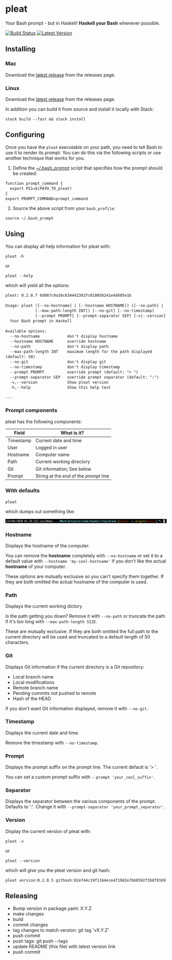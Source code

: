 # pleat

Your Bash prompt - but in Haskell! **Haskell your Bash** whenever possible.

[![Build Status](https://travis-ci.org/ssanj/pleat.svg?branch=master)](https://travis-ci.org/ssanj/pleat) [![Latest Version](https://img.shields.io/github/v/release/ssanj/pleat)](https://github.com/ssanj/pleat/releases/latest)

## Installing

### Mac

Download the [latest release](https://github.com/ssanj/pleat/releases/download/v0.2.0.5/pleat-v0.2.0.5-osx.tar.gz) from the releases page.

### Linux


Download the [latest release](https://github.com/ssanj/pleat/releases/download/v0.2.0.5/pleat-v0.2.0.5-linux.tar.gz) from the releases page.

In addition you can build it from source and install it locally with Stack:

```
stack build --fast && stack install
```

## Configuring

Once you have the `pleat` executable on your path, you need to tell Bash to use it to render its prompt. You can do this via the following scripts or use another technique that works for you.


1. Define the [~/.bash_prompt](https://stackoverflow.com/questions/3058325/what-is-the-difference-between-ps1-and-prompt-command) script that specifies how the prompt should be created:


```
function prompt_command {
  export PS1=$(PATH_TO_pleat)
}
export PROMPT_COMMAND=prompt_command
```

2. Source the above script from your `bash_profile`:

```
source ~/.bash_prompt
```

## Using

You can display all help information for pleat with:

```
pleat -h
```

or

```
pleat --help
```

which will yield all the options:

```
pleat: 0.2.0.7 6d087c9a10c6344423837c018056241e4d605e1b

Usage: pleat ([--no-hostname] | [--hostname HOSTNAME]) ([--no-path] |
             [--max-path-length INT]) [--no-git] [--no-timestamp]
             [--prompt PROMPT] [--prompt-separator SEP] [-v|--version]
  Your Bash prompt in Haskell

Available options:
  --no-hostname            don't display hostname
  --hostname HOSTNAME      override hostname
  --no-path                don't display path
  --max-path-length INT    maximum length for the path displayed (default: 50)
  --no-git                 don't display git
  --no-timestamp           don't display timestamp
  --prompt PROMPT          override prompt (default: "> ")
  --prompt-separator SEP   override prompt separator (default: ":")
  -v,--version             Show pleat version
  -h,--help                Show this help text

---
```

### Prompt components

pleat has the following components:

| Field | What is it? |
|-------|-------------|
| Timestamp | Current date and time                        |
| User      | Logged in user                               |
| Hostname  | Computer name                                |
| Path      | Current working directory                    |
| Git       | Git information; See below                   |
| Prompt    | String at the end of the prompt line         |

###  With defaults

```
pleat
```

which dumps out something like:

![Pleat](pleat.png)

### Hostname

Displays the hostname of the computer.

You can remove the **hostname** completely with `--no-hostname` or set it to a default value with `--hostname 'my-cool-hostname'` if you don't like the actual **hostname** of your computer.

These options are mutually exclusive so you can't specify them together. If they
are both omitted the actual hostname of the computer is used.

### Path

Displays the current working dictory

Is the path getting you down? Remove it with `--no-path` or truncate the path if it's too long with `--max-path-length SIZE`.

These are mutually exclusive. If they are both omitted the full path to the current directory will be used and truncated to a default length of 50 characters.

### Git

Displays Git information if the current directory is a Git repository:
- Local branch name
- Local modifications
- Remote branch name
- Pending commits not pushed to remote
- Hash of the HEAD

If you don't want Git information displayed, remove it with `--no-git`.

### Timestamp

Displays the current date and time.

Remove the timestamp with `--no-timestamp`.

### Prompt

Displays the prompt suffix on the prompt line. The current default is '> '.

You can set a custom prompt suffix with `--prompt 'your_cool_suffix'`.

### Separator

Displays the separator between the various components of the prompt. Defaults to ':'. Change it with `--prompt-separator 'your_prompt_separator'`.

### Version

Display the current version of pleat with:

```
pleat -v
```

or

```
pleat --version
```

which will give you the pleat version and git hash:

```
pleat version:0.2.0.5 githash:82ef44c19f1164ece4719d2e7bb8592f3b8f0169
```

## Releasing

- Bump version in package.yaml: X.Y.Z
- make changes
- build
- commit changes
- tag changes to match version: git tag 'vX.Y.Z'
- push commit
- push tags: git push --tags
- update README (this file) with latest version link
- push commit